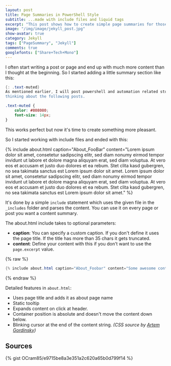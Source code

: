```yaml
---
layout: post
title: Page Summaries in PowerShell Style
subtitle: ...made with include files and liquid tags
excerpt: "This post shows how to create simple page summaries for those who just need the facts!"
image: "/img/image/jekyll_post.jpg"
show-avatar: true
category: Jekyll
tags: ["PageSummary", "Jekyll"]
comments: true
googlefonts: ["Share+Tech+Mono"]
---
```


I often start writing a post or page and end up with much more content than I thought at the beginning.
So I started adding a little summary section like this:

```powershell
{: .text-muted}
As mentioned earlier, I will post powershell and automation related stuff here. I've already started
thinking about the following posts.
```

```css
.text-muted {
    color: #808080;
    font-size: 14px;
}
```

This works perfect but now it's time to create something more pleasant.

So I started working with include files and ended with this:

{% include about.html caption="About_FooBar" content="Lorem ipsum dolor sit amet, consetetur sadipscing elitr, sed diam nonumy eirmod tempor invidunt ut labore et dolore magna aliquyam erat, sed diam voluptua. At vero eos et accusam et justo duo dolores et ea rebum. Stet clita kasd gubergren, no sea takimata sanctus est Lorem ipsum dolor sit amet. Lorem ipsum dolor sit amet, consetetur sadipscing elitr, sed diam nonumy eirmod tempor invidunt ut labore et dolore magna aliquyam erat, sed diam voluptua. At vero eos et accusam et justo duo dolores et ea rebum. Stet clita kasd gubergren, no sea takimata sanctus est Lorem ipsum dolor sit amet." %}


It's done by a simple `include` statement which uses the given file in the `_includes` folder and parses the
content. You can use it on every page or post you want a content summary.

The about.html include takes to optional parameters:

- **caption**: You can specify a custom caption. If you don't define it uses the page title. If the title has more
  than 35 chars it gets truncated.
- **content**: Define your content with this if you don't want to use the `page.excerpt` value.

{% raw %}
```powershell
{% include about.html caption="About_Foobar" content="Some awesome content summary goes in here...." %}
```
{% endraw %}

Detailed features in `about.html`:

- Uses page title and adds it as about page name
- Static tooltip
- Expands content on click at header.
- Container position is absolute and doesn't move the content down below.
- Blinking cursor at the end of the content string. *(CSS source by [Artem Gordinsky](https://codepen.io/ArtemGordinsky/pen/GnLBq))*

## Sources


{% gist OCram85/e9715be8a3e351a2c620a65b0d799f14 %}
